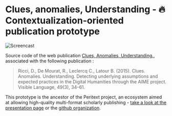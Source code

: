 Clues, anomalies, Understanding - 🔥 Contextualization-oriented publication prototype
===

![Screencast](https://github.com/robindemourat/clues-anomaly-understanding/blob/master/screencast-anomalies.gif?raw=true)

Source code of the web publication [Clues, Anomalies, Understanding.](http://modesofexistence.org/anomalies/), associated with the following publication :

> Ricci, D., De Mourat, R., Leclercq C., Latour B. (2015). Clues. Anomalies. Understanding. Detecting underlying assumptions and expected practices in the Digital Humanities through the AIME project. Visible Language, 49(3), 34–61.

This prototype is the ancestor of the Peritext project, an ecosystem aimed at allowing high-quality multi-format scholarly publishing - [take a look at the presentation page](http://peritext.github.io/) or the [github organization](https://github.com/peritext/).

